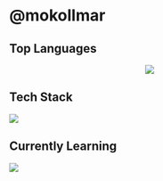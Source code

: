 # @mokollmar

## Top Languages
<div align="center">
 <img src="https://github-readme-stats.vercel.app/api/top-langs/?username=mokollmar&theme=dark&hide_border=true&hide_title=true&bg_color=00000000") />
</div>

## Tech Stack
<p align="left"> <a href="https://github.com/mokollmar"><img src="https://skillicons.dev/icons?i=vscode,dart,python,flutter,svelte,firebase,mongodb,wordpress"> </a> </p>

## Currently Learning
<p align="left"> <a href="https://github.com/mokollmar"><img src="https://skillicons.dev/icons?i=rust,tensorflow,pytorch"> </a> </p>
